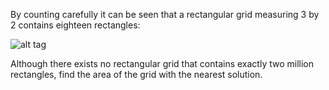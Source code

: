 By counting carefully it can be seen that a rectangular grid measuring 3 by 2 contains
eighteen rectangles:

![alt tag](https://projecteuler.net/project/images/p085.gif)

Although there exists no rectangular grid that contains exactly two million rectangles,
find the area of the grid with the nearest solution.
